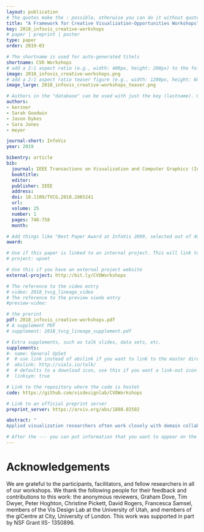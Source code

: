 ```yaml
---
layout: publication
# The quotes make the : possible, otherwise you can do it without quotes
title: "A Framework for Creative Visualization-Opportunities Workshops"
key: 2018_infovis_creative-workshops
# paper | preprint | poster
type: paper
order: 2019-03

# The shortname is used for auto-generated titels
shortname: CVO Workshops
# add a 2:1 aspect ratio (e.g., width: 400px, height: 200px) to the folder /assets/images/papers/
image: 2018_infovis_creative-workshops.png
# add a 2:1 aspect ratio teaser figure (e.g., width: 1200px, height: 600px) to the folder /assets/images/papers/
image_large: 2018_infovis_creative-workshops_teaser.png

# Authors in the "database" can be used with just the key (lastname). Others can be written properly.
authors:
- kerzner
- Sarah Goodwin
- Jason Dykes
- Sara Jones
- meyer

journal-short: InfoVis
year: 2019

bibentry: article
bib:
  journal: IEEE Transactions on Visualization and Computer Graphics (InfoVis)
  booktitle:
  editor:
  publisher: IEEE
  address:
  doi: 10.1109/TVCG.2018.2865241
  url:
  volume: 25
  number: 1
  pages: 748-758
  month:

# Add things like "Best Paper Award at InfoVis 2099, selected out of 4000 submissions"
award:

# Use if this paper is linked to an internal project. This will link to the project site
# project: upset

# Use this if you have an external project website
external-project: http://bit.ly/CVOWorkshops

# The reference to the video entry
# video: 2018_tvcg_lineage_video
# The reference to the preview viedo entry
#preview-video:

# the prerint
pdf: 2018_infovis_creative-workshops.pdf
# A supplement PDF
# supplement: 2018_tvcg_lineage_supplement.pdf

# Extra supplements, such as talk slides, data sets, etc.
supplements:
#- name: General UpSet
#  # use link instead of abslink if you want to link to the master directory
#  abslink: http://vials.io/talk/
#  # defaults to a download icon, use this if you want a link-out icon
#  linksym: true

# Link to the repository where the code is hostet
code: https://github.com/visdesignlab/CVOWorkshops

# Link to an official preprint server
preprint_server: https://arxiv.org/abs/1808.02502

abstract: "
Applied visualization researchers often work closely with domain collaborators to explore new and useful applications of visualization. The early stages of collaborations are typically time consuming for all stakeholders as researchers piece together an understanding of domain challenges from disparate discussions and meetings. A number of recent projects, however, report on the use of creative visualization-opportunities (CVO) workshops to accelerate the early stages of applied work, eliciting a wealth of requirements in a few days of focused work. Yet, there is no established guidance for how to use such workshops effectively. In this paper, we present the results of a 2-year collaboration in which we analyzed the use of 17 workshops in 10 visualization contexts. Its primary contribution is a framework for CVO workshops that: 1) identifies a process model for using workshops; 2) describes a structure of what happens within effective workshops; 3) recommends 25 actionable guidelines for future workshops; and 4) presents an example workshop and workshop methods. The creation of this framework exemplifies the use of critical reflection to learn about visualization in practice from diverse studies and experience."

# After the --- you can put information that you want to appear on the website using markdown formatting or HTML. A good example are acknowledgements, extra references, an erratum, etc.
---
```



# Acknowledgements

We are grateful to the participants, facilitators, and fellow researchers
in all of our workshops. We thank the following people for their
feedback and contributions to this work: the anonymous reviewers,
Graham Dove, Tim Dwyer, Peter Hoghton, Christine Pickett, David
Rogers, Francesca Samsel, members of the Vis Design Lab at the
University of Utah, and members of the giCentre at City, University
of London. This work was supported in part by NSF Grant IIS-
1350896.
